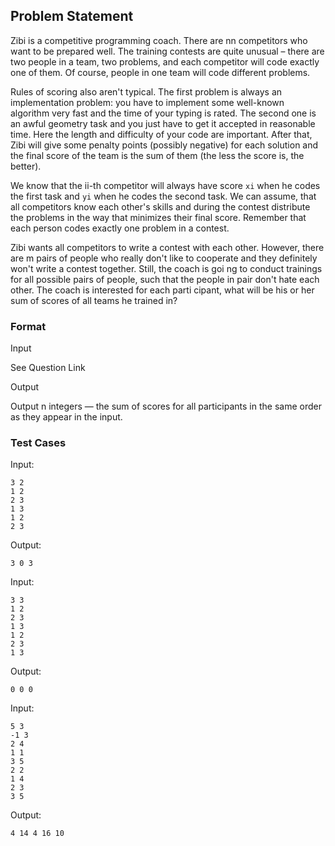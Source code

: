 ## Problem Statement 

Zibi is a competitive programming coach. There are nn competitors who want to be prepared well. The training contests are quite unusual – there are two people in a team, two problems, and each competitor will code exactly one of them. Of course, people in one team will code different problems.

Rules of scoring also aren't typical. The first problem is always an implementation problem: you have to implement some well-known algorithm very fast and the time of your typing is rated. The second one is an awful geometry task and you just have to get it accepted in reasonable time. Here the length and difficulty of your code are important. 
After that, Zibi will give some penalty points (possibly negative) for each solution and the final score of the team is the sum of them (the less the score is, the better).

We know that the ii-th competitor will always have score `xi`
  when he codes the first task and `yi`
  when he codes the second task. We can assume, that all competitors know each other's skills and during the contest distribute the problems in the way that
  minimizes their final score. Remember that each person codes exactly one problem in a contest.

Zibi wants all competitors to write a contest with each other. However, there are m
pairs of people who really don't like to cooperate and they definitely won't write a contest together. Still, the coach is goi
ng to conduct trainings for all possible pairs of people, such that the people in pair don't hate each other. The coach is interested for each parti
cipant, what will be his or her sum of scores of all teams he trained in?

### Format

Input

See Question Link

Output

Output n integers — the sum of scores for all participants in the same order as they appear in the input.

### Test Cases
Input:
```
3 2
1 2
2 3
1 3
1 2
2 3
```
Output:
```
3 0 3 
```

Input:
```
3 3
1 2
2 3
1 3
1 2
2 3
1 3
```
Output:
```
0 0 0 
```

Input:
```
5 3
-1 3
2 4
1 1
3 5
2 2
1 4
2 3
3 5
```
Output:
```
4 14 4 16 10 
```
